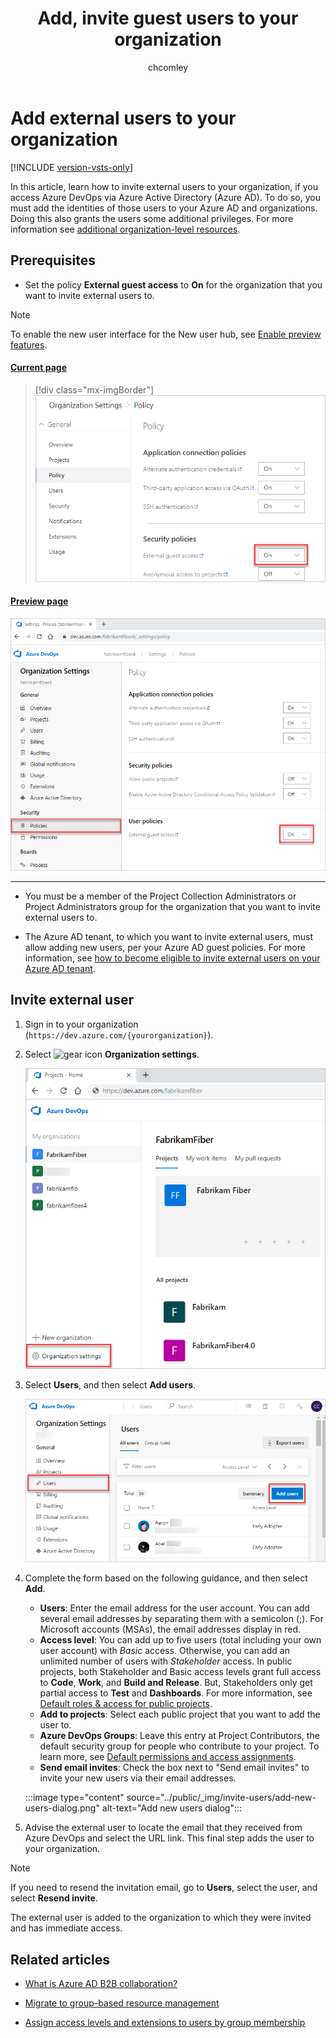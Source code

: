 ﻿---
title: Add, invite guest users to your organization
titleSuffix: Azure DevOps Services
ms.custom: seodec18
description: Learn how to invite an outside or external user to your organization
ms.prod: devops
ms.technology: devops-accounts
ms.assetid: ec935536-6a5e-4b62-adf2-4207a70440bd
ms.topic: conceptual
ms.manager: mijacobs
ms.author: chcomley
author: chcomley
ms.date: 11/20/2019
monikerRange: 'azure-devops'
---

# Add external users to your organization

[!INCLUDE [version-vsts-only](../../_shared/version-vsts-only.md)]

In this article, learn how to invite external users to your organization, if you access Azure DevOps via Azure Active Directory (Azure AD). To do so, you must add the identities of those users to your Azure AD and organizations. Doing this also grants the users some additional privileges. For more information see [additional organization-level resources](resources-granted-to-project-members.md).

## Prerequisites

* Set the policy **External guest access** to **On** for the organization that you want to invite external users to.

> [!NOTE]   
> To enable the new user interface for the New user hub, see [Enable preview features](../../project/navigation/preview-features.md).

#### [Current page](#tab/current-page)

   >[!div class="mx-imgBorder"]
   >![External guest access](_img/add-external-user/guest-access.png)

#### [Preview page](#tab/preview-page) 

   ![External guest access turned on](_img/add-external-user/guest-access-preview.png)

* * *

* You must be a member of the Project Collection Administrators  or Project Administrators group for the organization that you want to invite external users to.

* The Azure AD tenant, to which you want to invite external users, must allow adding new users, per your Azure AD guest policies. For more information, see [how to become eligible to invite external users on your Azure AD tenant](/azure/active-directory/active-directory-b2b-delegate-invitations).

## Invite external user

1. Sign in to your organization (```https://dev.azure.com/{yourorganization}```).

2. Select ![gear icon](../../_img/icons/gear-icon.png) **Organization settings**.

   ![Open Organization settings](../../_shared/_img/settings/open-admin-settings-vert.png)

3. Select **Users**, and then select **Add users**.
   
   ![Select the Users tab, and then select Add users](../../_shared/_img/add-new-users.png)

4. Complete the form based on the following guidance, and then select **Add**.

	- **Users**: Enter the email address for the user account. You can add several email addresses by separating them with a semicolon (;). For Microsoft accounts (MSAs), the email addresses display in red.
	- **Access level**: You can add up to five users (total including your own user account) with *Basic* access. Otherwise, you can add an unlimited number of users with *Stakeholder* access. In public projects, both Stakeholder and Basic access levels grant full access to **Code**, **Work**, and **Build and Release**. But, Stakeholders only get partial access to **Test** and **Dashboards**. For more information, see [Default roles & access for public projects](../public/default-roles-access-public.md).
	- **Add to projects**: Select each public project that you want to add the user to.  
	- **Azure DevOps Groups**: Leave this entry at Project Contributors, the default security group for people who contribute to your project. To learn more, see [Default permissions and access assignments](../security/permissions-access.md).
	- **Send email invites**: Check the box next to "Send email invites" to invite your new users via their email addresses.

    :::image type="content" source="../public/_img/invite-users/add-new-users-dialog.png" alt-text="Add new users dialog":::

5. Advise the external user to locate the email that they received from Azure DevOps and select the URL link. This final step adds the user to your organization.

>[!Note]
>If you need to resend the invitation email, go to **Users**, select the user, and select **Resend invite**.

The external user is added to the organization to which they were invited and has immediate access.

## Related articles

* [What is Azure AD B2B collaboration?](/azure/active-directory/active-directory-b2b-what-is-azure-ad-b2b)

* [Migrate to group-based resource management](migrate-to-group-based-resource-management-in-VSTS.md)

* [Assign access levels and extensions to users by group membership](assign-access-levels-and-extensions-by-group-membership.md)
